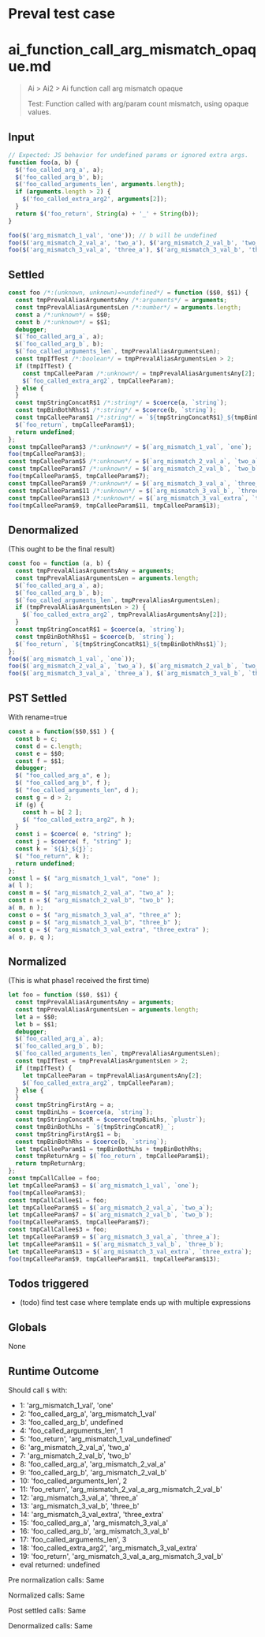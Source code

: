 # Preval test case

# ai_function_call_arg_mismatch_opaque.md

> Ai > Ai2 > Ai function call arg mismatch opaque
>
> Test: Function called with arg/param count mismatch, using opaque values.

## Input

`````js filename=intro
// Expected: JS behavior for undefined params or ignored extra args.
function foo(a, b) {
  $('foo_called_arg_a', a);
  $('foo_called_arg_b', b);
  $('foo_called_arguments_len', arguments.length);
  if (arguments.length > 2) {
    $('foo_called_extra_arg2', arguments[2]);
  }
  return $('foo_return', String(a) + '_' + String(b));
}

foo($('arg_mismatch_1_val', 'one')); // b will be undefined
foo($('arg_mismatch_2_val_a', 'two_a'), $('arg_mismatch_2_val_b', 'two_b'));
foo($('arg_mismatch_3_val_a', 'three_a'), $('arg_mismatch_3_val_b', 'three_b'), $('arg_mismatch_3_val_extra', 'three_extra'));
`````


## Settled


`````js filename=intro
const foo /*:(unknown, unknown)=>undefined*/ = function ($$0, $$1) {
  const tmpPrevalAliasArgumentsAny /*:arguments*/ = arguments;
  const tmpPrevalAliasArgumentsLen /*:number*/ = arguments.length;
  const a /*:unknown*/ = $$0;
  const b /*:unknown*/ = $$1;
  debugger;
  $(`foo_called_arg_a`, a);
  $(`foo_called_arg_b`, b);
  $(`foo_called_arguments_len`, tmpPrevalAliasArgumentsLen);
  const tmpIfTest /*:boolean*/ = tmpPrevalAliasArgumentsLen > 2;
  if (tmpIfTest) {
    const tmpCalleeParam /*:unknown*/ = tmpPrevalAliasArgumentsAny[2];
    $(`foo_called_extra_arg2`, tmpCalleeParam);
  } else {
  }
  const tmpStringConcatR$1 /*:string*/ = $coerce(a, `string`);
  const tmpBinBothRhs$1 /*:string*/ = $coerce(b, `string`);
  const tmpCalleeParam$1 /*:string*/ = `${tmpStringConcatR$1}_${tmpBinBothRhs$1}`;
  $(`foo_return`, tmpCalleeParam$1);
  return undefined;
};
const tmpCalleeParam$3 /*:unknown*/ = $(`arg_mismatch_1_val`, `one`);
foo(tmpCalleeParam$3);
const tmpCalleeParam$5 /*:unknown*/ = $(`arg_mismatch_2_val_a`, `two_a`);
const tmpCalleeParam$7 /*:unknown*/ = $(`arg_mismatch_2_val_b`, `two_b`);
foo(tmpCalleeParam$5, tmpCalleeParam$7);
const tmpCalleeParam$9 /*:unknown*/ = $(`arg_mismatch_3_val_a`, `three_a`);
const tmpCalleeParam$11 /*:unknown*/ = $(`arg_mismatch_3_val_b`, `three_b`);
const tmpCalleeParam$13 /*:unknown*/ = $(`arg_mismatch_3_val_extra`, `three_extra`);
foo(tmpCalleeParam$9, tmpCalleeParam$11, tmpCalleeParam$13);
`````


## Denormalized
(This ought to be the final result)

`````js filename=intro
const foo = function (a, b) {
  const tmpPrevalAliasArgumentsAny = arguments;
  const tmpPrevalAliasArgumentsLen = arguments.length;
  $(`foo_called_arg_a`, a);
  $(`foo_called_arg_b`, b);
  $(`foo_called_arguments_len`, tmpPrevalAliasArgumentsLen);
  if (tmpPrevalAliasArgumentsLen > 2) {
    $(`foo_called_extra_arg2`, tmpPrevalAliasArgumentsAny[2]);
  }
  const tmpStringConcatR$1 = $coerce(a, `string`);
  const tmpBinBothRhs$1 = $coerce(b, `string`);
  $(`foo_return`, `${tmpStringConcatR$1}_${tmpBinBothRhs$1}`);
};
foo($(`arg_mismatch_1_val`, `one`));
foo($(`arg_mismatch_2_val_a`, `two_a`), $(`arg_mismatch_2_val_b`, `two_b`));
foo($(`arg_mismatch_3_val_a`, `three_a`), $(`arg_mismatch_3_val_b`, `three_b`), $(`arg_mismatch_3_val_extra`, `three_extra`));
`````


## PST Settled
With rename=true

`````js filename=intro
const a = function($$0,$$1 ) {
  const b = c;
  const d = c.length;
  const e = $$0;
  const f = $$1;
  debugger;
  $( "foo_called_arg_a", e );
  $( "foo_called_arg_b", f );
  $( "foo_called_arguments_len", d );
  const g = d > 2;
  if (g) {
    const h = b[ 2 ];
    $( "foo_called_extra_arg2", h );
  }
  const i = $coerce( e, "string" );
  const j = $coerce( f, "string" );
  const k = `${i}_${j}`;
  $( "foo_return", k );
  return undefined;
};
const l = $( "arg_mismatch_1_val", "one" );
a( l );
const m = $( "arg_mismatch_2_val_a", "two_a" );
const n = $( "arg_mismatch_2_val_b", "two_b" );
a( m, n );
const o = $( "arg_mismatch_3_val_a", "three_a" );
const p = $( "arg_mismatch_3_val_b", "three_b" );
const q = $( "arg_mismatch_3_val_extra", "three_extra" );
a( o, p, q );
`````


## Normalized
(This is what phase1 received the first time)

`````js filename=intro
let foo = function ($$0, $$1) {
  const tmpPrevalAliasArgumentsAny = arguments;
  const tmpPrevalAliasArgumentsLen = arguments.length;
  let a = $$0;
  let b = $$1;
  debugger;
  $(`foo_called_arg_a`, a);
  $(`foo_called_arg_b`, b);
  $(`foo_called_arguments_len`, tmpPrevalAliasArgumentsLen);
  const tmpIfTest = tmpPrevalAliasArgumentsLen > 2;
  if (tmpIfTest) {
    let tmpCalleeParam = tmpPrevalAliasArgumentsAny[2];
    $(`foo_called_extra_arg2`, tmpCalleeParam);
  } else {
  }
  const tmpStringFirstArg = a;
  const tmpBinLhs = $coerce(a, `string`);
  const tmpStringConcatR = $coerce(tmpBinLhs, `plustr`);
  const tmpBinBothLhs = `${tmpStringConcatR}_`;
  const tmpStringFirstArg$1 = b;
  const tmpBinBothRhs = $coerce(b, `string`);
  let tmpCalleeParam$1 = tmpBinBothLhs + tmpBinBothRhs;
  const tmpReturnArg = $(`foo_return`, tmpCalleeParam$1);
  return tmpReturnArg;
};
const tmpCallCallee = foo;
let tmpCalleeParam$3 = $(`arg_mismatch_1_val`, `one`);
foo(tmpCalleeParam$3);
const tmpCallCallee$1 = foo;
let tmpCalleeParam$5 = $(`arg_mismatch_2_val_a`, `two_a`);
let tmpCalleeParam$7 = $(`arg_mismatch_2_val_b`, `two_b`);
foo(tmpCalleeParam$5, tmpCalleeParam$7);
const tmpCallCallee$3 = foo;
let tmpCalleeParam$9 = $(`arg_mismatch_3_val_a`, `three_a`);
let tmpCalleeParam$11 = $(`arg_mismatch_3_val_b`, `three_b`);
let tmpCalleeParam$13 = $(`arg_mismatch_3_val_extra`, `three_extra`);
foo(tmpCalleeParam$9, tmpCalleeParam$11, tmpCalleeParam$13);
`````


## Todos triggered


- (todo) find test case where template ends up with multiple expressions


## Globals


None


## Runtime Outcome


Should call `$` with:
 - 1: 'arg_mismatch_1_val', 'one'
 - 2: 'foo_called_arg_a', 'arg_mismatch_1_val'
 - 3: 'foo_called_arg_b', undefined
 - 4: 'foo_called_arguments_len', 1
 - 5: 'foo_return', 'arg_mismatch_1_val_undefined'
 - 6: 'arg_mismatch_2_val_a', 'two_a'
 - 7: 'arg_mismatch_2_val_b', 'two_b'
 - 8: 'foo_called_arg_a', 'arg_mismatch_2_val_a'
 - 9: 'foo_called_arg_b', 'arg_mismatch_2_val_b'
 - 10: 'foo_called_arguments_len', 2
 - 11: 'foo_return', 'arg_mismatch_2_val_a_arg_mismatch_2_val_b'
 - 12: 'arg_mismatch_3_val_a', 'three_a'
 - 13: 'arg_mismatch_3_val_b', 'three_b'
 - 14: 'arg_mismatch_3_val_extra', 'three_extra'
 - 15: 'foo_called_arg_a', 'arg_mismatch_3_val_a'
 - 16: 'foo_called_arg_b', 'arg_mismatch_3_val_b'
 - 17: 'foo_called_arguments_len', 3
 - 18: 'foo_called_extra_arg2', 'arg_mismatch_3_val_extra'
 - 19: 'foo_return', 'arg_mismatch_3_val_a_arg_mismatch_3_val_b'
 - eval returned: undefined

Pre normalization calls: Same

Normalized calls: Same

Post settled calls: Same

Denormalized calls: Same
